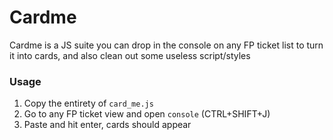 # Cardme

Cardme is a JS suite you can drop in the console on any FP ticket list to turn it into cards, and also clean out some useless script/styles

### Usage

1. Copy the entirety of `card_me.js`
2. Go to any FP ticket view and open `console` (CTRL+SHIFT+J)
3. Paste and hit enter, cards should appear
